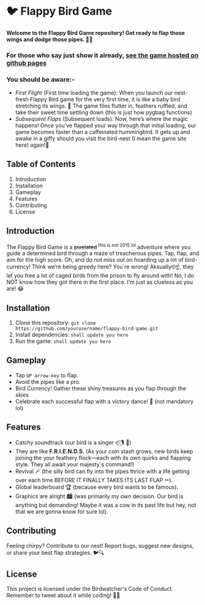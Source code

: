 # 🐦 Flappy Bird Game

#### Welcome to the Flappy Bird Game repository! Get ready to flap those wings and dodge those pipes. 🌟🦜
### For those who say just show it already, [see the game hosted on github pages](https://r-anurag.github.io/flappyBirdGame/)
### **You should be aware:-** 
- *First Flight* (First time loading the game): When you launch our nest-fresh Flappy Bird game for the very first time, it is like a baby bird stretching its wings. 🐣 The game files flutter in, feathers ruffled, and take their sweet time settling down (this is just how pygbag functions) 
- *Subsequent Flaps* (Subsequent loads): Now, here’s where the magic happens! Once you’ve flapped your way through that initial loading, our game becomes faster than a caffeinated hummingbird. It gets up and awake in a giffy should you visit the bird-nest (I mean the game site here) again!🚀 

## Table of Contents

1. Introduction
2. Installation
3. Gameplay
4. Features
5. Contributing
6. License

## Introduction

The Flappy Bird Game is a ~~pixelated~~<sup> this is not 2015 lol </sup> adventure where you guide a determined bird through a maze of treacherous pipes. Tap, flap, and aim for the high score. Oh, and do not miss out on hoarding up a lot of bird-currency! Think we’re being greedy here? You`re wrong! Aksually🤓☝️, they let you free a lot of caged birds from the prison to fly around with! No, I do NOT know how they got there in the first place. I’m just as clueless as you are! 😂

## Installation

1. Clone this repository: `git clone https://github.com/yourusername/flappy-bird-game.git`
2. Install dependencies: `shall update you here`
3. Run the game: `shall update you here`

## Gameplay

- Tap `UP arrow-key` to flap.
- Avoid the pipes like a pro.
- Bird Currency! Gather these shiny treasures as you flap through the skies
- Celebrate each successful flap with a victory dance! 💃 (not mandatory lol)

## Features
- Catchy soundtrack (our bird is a singer ୧⍤⃝🎙 💐)
- They are like **F.R.I.E.N.D.S.** (As your coin stash grows, new birds keep joining the your feathery flock—each with its own quirks and flapping style. They all await your majesty`s command!)
- Revival 🩹 (the silly bird can fly into the pipes thrice with a life getting over each time BEFORE IT FINALLY TAKES ITS LAST FLAP ⚰️).
- Global leaderboard 🏆 (because every bird wants to be famous).
- Graphics are alright 🏙 (was primarily my own decision. Our bird is anything but demanding! Maybe it was a cow in its past life but hey, not that we are gonna know for sure lol).
## Contributing

Feeling chirpy? Contribute to our nest! Report bugs, suggest new designs, or share your best flap strategies. 🐦🔍

## License

This project is licensed under the Birdwatcher's Code of Conduct. Remember to tweet about it while coding! 🐤📝
